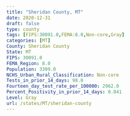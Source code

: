 ```yaml
---
title: "Sheridan County, MT"
date: 2020-12-31
draft: false
type: county
tags: [FIPS:30091.0,FEMA:8.0,Non-core,Gray]
categories: [MT]
County: Sheridan County
State: MT
FIPS: 30091.0
FEMA_Region: 8.0
Population: 3309.0
NCHS_Urban_Rural_Classification: Non-core
Tests_in_prior_14_days: 98.0
Fourteen_day_test_rate_per_100000: 2962.0
Percent_Positivity_in_prior_14_days: 0.041
Level: Gray
url: /states/MT/sheridan-county
---
```



